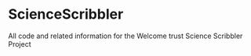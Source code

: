 # ScienceScribbler
All code and related information for the Welcome trust Science Scribbler Project
